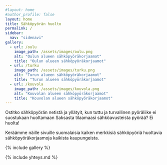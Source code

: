 ```yaml
---
#layout: home
#author_profile: false
layout: home
title: Sähköpyörän huolto
permalink: /
sidebar:
  nav: "sidenavi"
gallery:
  - url: /oulu
    image_path: /assets/images/oulu.png
    alt: "Oulun alueen sähköpyöräkorjaamot"
    title: "Oulun alueen sähköpyöräkorjaamot"
  - url: /turku
    image_path: /assets/images/turku.png
    alt: "Turun alueen sähköpyöräkorjaamot"
    title: "Turun alueen sähköpyöräkorjaamot"
  - url: /kouvola
    image_path: /assets/images/kouvola.png
    alt: "Kouvolan alueen sähköpyöräkorjaamot"
    title: "Kouvolan alueen sähköpyöräkorjaamot"
---
```


Ostitko sähköpyörän netistä ja yllätyit, kun tuttu ja turvallinen pyöräliike ei suostukaan huoltamaan Saksasta tilaamaasi sähköavusteista pyörää? Ei huolta!

Keräämme näille sivuille suomalaisia kaiken merkkisiä sähköpyöriä huoltavia sähköpyöräkorjaamoja kaikista kaupungeista.

{% include gallery %}

{% include yhteys.md %}

